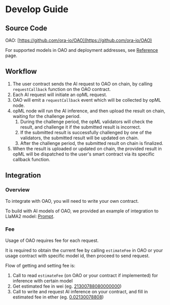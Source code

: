 # Develop Guide

## Source Code

OAO: [https://github.com/ora-io/OAO](https://github.com/ora-io/OAO)

For supported models in OAO and deployment addresses, see [Reference](../reference.md) page.

## Workflow

1. The user contract sends the AI request to OAO on chain, by calling `requestCallback` function on the OAO contract.
2. Each AI request will initiate an opML request.
3. OAO will emit a `requestCallback` event which will be collected by opML node.
4. opML node will run the AI inference, and then upload the result on chain, waiting for the challenge period.
   1. During the challenge period, the opML validators will check the result, and challenge it if the submitted result is incorrect.
   2. If the submitted result is successfully challenged by one of the validators, the submitted result will be updated on chain.
   3. After the challenge period, the submitted result on chain is finalized.
5. When the result is uploaded or updated on chain, the provided result in opML will be dispatched to the user's smart contract via its specific callback function.

## Integration

### Overview

To integrate with OAO, you will need to write your own contract.

To build with AI models of OAO, we provided an example of integration to LlaMA2 model: [Prompt](https://sepolia.etherscan.io/address/0x3E774275c7761CFb781715A47cAE694BA9dEb44A).

### Fee

Usage of OAO requires fee for each request.

It is required to obtain the current fee by calling `estimateFee` in OAO or your usage contract with specific model id, then proceed to send request.

Flow of getting and setting fee is:

1. Call to read `estimateFee` (on OAO or your contract if implemented) for inference with certain model
2. Get estimated fee in wei (eg. [21300788080000000](https://sepolia.etherscan.io/unitconverter?wei=21300788080000000))
3. Call to write and request AI inference on your contract, and fill in estimated fee in ether (eg. [0.02130078808](https://sepolia.etherscan.io/unitconverter?wei=21300788080000000))
